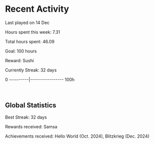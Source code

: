 # Recent Activity
Last played on 14 Dec  

Hours spent this week: 7.31  

Total hours spent: 46.09  

Goal: 100 hours  

Reward: Sushi  

Currently Streak: 32 days 

0 ----------|----------------- 100h  
<br><br>

## Global Statistics
Best Streak: 32 days

Rewards received: Samsa

Achievements received: Hello World (Oct. 2024), Blitzkrieg (Dec. 2024)

